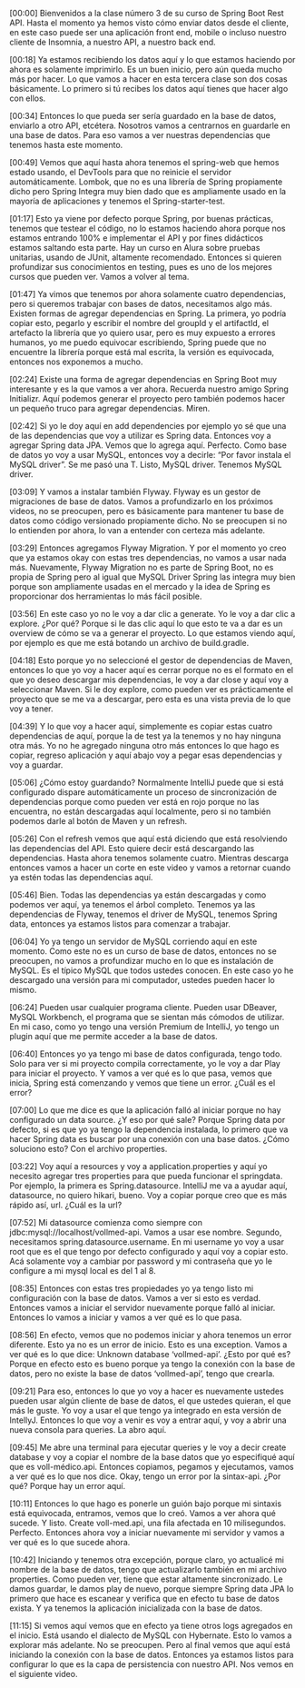 [00:00] Bienvenidos a la clase número 3 de su curso de Spring Boot Rest API. Hasta el momento ya hemos visto cómo enviar datos desde el cliente, en este caso puede ser una aplicación front end, mobile o incluso nuestro cliente de Insomnia, a nuestro API, a nuestro back end.

[00:18] Ya estamos recibiendo los datos aquí y lo que estamos haciendo por ahora es solamente imprimirlo. Es un buen inicio, pero aún queda mucho más por hacer. Lo que vamos a hacer en esta tercera clase son dos cosas básicamente. Lo primero si tú recibes los datos aquí tienes que hacer algo con ellos.

[00:34] Entonces lo que pueda ser sería guardado en la base de datos, enviarlo a otro API, etcétera. Nosotros vamos a centrarnos en guardarle en una base de datos. Para eso vamos a ver nuestras dependencias que tenemos hasta este momento.

[00:49] Vemos que aquí hasta ahora tenemos el spring-web que hemos estado usando, el DevTools para que no reinicie el servidor automáticamente. Lombok, que no es una librería de Spring propiamente dicho pero Spring Integra muy bien dado que es ampliamente usado en la mayoría de aplicaciones y tenemos el Spring-starter-test.

[01:17] Esto ya viene por defecto porque Spring, por buenas prácticas, tenemos que testear el código, no lo estamos haciendo ahora porque nos estamos entrando 100% e implementar el API y por fines didácticos estamos saltando esta parte. Hay un curso en Alura sobre pruebas unitarias, usando de JUnit, altamente recomendado. Entonces si quieren profundizar sus conocimientos en testing, pues es uno de los mejores cursos que pueden ver. Vamos a volver al tema.

[01:47] Ya vimos que tenemos por ahora solamente cuatro dependencias, pero si queremos trabajar con bases de datos, necesitamos algo más. Existen formas de agregar dependencias en Spring. La primera, yo podría copiar esto, pegarlo y escribir el nombre del groupId y el artifactId, el artefacto la librería que yo quiero usar, pero es muy expuesto a errores humanos, yo me puedo equivocar escribiendo, Spring puede que no encuentre la librería porque está mal escrita, la versión es equivocada, entonces nos exponemos a mucho.

[02:24] Existe una forma de agregar dependencias en Spring Boot muy interesante y es la que vamos a ver ahora. Recuerda nuestro amigo Spring Initializr. Aquí podemos generar el proyecto pero también podemos hacer un pequeño truco para agregar dependencias. Miren.

[02:42] Si yo le doy aquí en add dependencies por ejemplo yo sé que una de las dependencias que voy a utilizar es Spring data. Entonces voy a agregar Spring data JPA. Vemos que lo agrega aquí. Perfecto. Como base de datos yo voy a usar MySQL, entonces voy a decirle: “Por favor instala el MySQL driver”. Se me pasó una T. Listo, MySQL driver. Tenemos MySQL driver.

[03:09] Y vamos a instalar también Flyway. Flyway es un gestor de migraciones de base de datos. Vamos a profundizarlo en los próximos videos, no se preocupen, pero es básicamente para mantener tu base de datos como código versionado propiamente dicho. No se preocupen si no lo entienden por ahora, lo van a entender con certeza más adelante.

[03:29] Entonces agregamos Flyway Migration. Y por el momento yo creo que ya estamos okay con estas tres dependencias, no vamos a usar nada más. Nuevamente, Flyway Migration no es parte de Spring Boot, no es propia de Spring pero al igual que MySQL Driver Spring las integra muy bien porque son ampliamente usadas en el mercado y la idea de Spring es proporcionar dos herramientas lo más fácil posible.

[03:56] En este caso yo no le voy a dar clic a generate. Yo le voy a dar clic a explore. ¿Por qué? Porque si le das clic aquí lo que esto te va a dar es un overview de cómo se va a generar el proyecto. Lo que estamos viendo aquí, por ejemplo es que me está botando un archivo de build.gradle.

[04:18] Esto porque yo no seleccioné el gestor de dependencias de Maven, entonces lo que yo voy a hacer aquí es cerrar porque no es el formato en el que yo deseo descargar mis dependencias, le voy a dar close y aquí voy a seleccionar Maven. Si le doy explore, como pueden ver es prácticamente el proyecto que se me va a descargar, pero esta es una vista previa de lo que voy a tener.

[04:39] Y lo que voy a hacer aquí, simplemente es copiar estas cuatro dependencias de aquí, porque la de test ya la tenemos y no hay ninguna otra más. Yo no he agregado ninguna otro más entonces lo que hago es copiar, regreso aplicación y aquí abajo voy a pegar esas dependencias y voy a guardar.

[05:06] ¿Cómo estoy guardando? Normalmente IntelliJ puede que si está configurado dispare automáticamente un proceso de sincronización de dependencias porque como pueden ver está en rojo porque no las encuentra, no están descargadas aquí localmente, pero si no también podemos darle al botón de Maven y un refresh.

[05:26] Con el refresh vemos que aquí está diciendo que está resolviendo las dependencias del API. Esto quiere decir está descargando las dependencias. Hasta ahora tenemos solamente cuatro. Mientras descarga entonces vamos a hacer un corte en este video y vamos a retornar cuando ya estén todas las dependencias aquí.

[05:46] Bien. Todas las dependencias ya están descargadas y como podemos ver aquí, ya tenemos el árbol completo. Tenemos ya las dependencias de Flyway, tenemos el driver de MySQL, tenemos Spring data, entonces ya estamos listos para comenzar a trabajar.

[06:04] Yo ya tengo un servidor de MySQL corriendo aquí en este momento. Como este no es un curso de base de datos, entonces no se preocupen, no vamos a profundizar mucho en lo que es instalación de MySQL. Es el típico MySQL que todos ustedes conocen. En este caso yo he descargado una versión para mi computador, ustedes pueden hacer lo mismo.

[06:24] Pueden usar cualquier programa cliente. Pueden usar DBeaver, MySQL Workbench, el programa que se sientan más cómodos de utilizar. En mi caso, como yo tengo una versión Premium de IntelliJ, yo tengo un plugin aquí que me permite acceder a la base de datos.

[06:40] Entonces yo ya tengo mi base de datos configurada, tengo todo. Solo para ver si mi proyecto compila correctamente, yo le voy a dar Play para iniciar el proyecto. Y vamos a ver qué es lo que pasa, vemos que inicia, Spring está comenzando y vemos que tiene un error. ¿Cuál es el error?

[07:00] Lo que me dice es que la aplicación falló al iniciar porque no hay configurado un data source. ¿Y eso por qué sale? Porque Spring data por defecto, si es que yo ya tengo la dependencia instalada, lo primero que va hacer Spring data es buscar por una conexión con una base datos. ¿Cómo soluciono esto? Con el archivo properties.

[03:22] Voy aquí a resources y voy a application.properties y aquí yo necesito agregar tres properties para que pueda funcionar el springdata. Por ejemplo, la primera es Spring.datasource. IntelliJ me va a ayudar aquí, datasource, no quiero hikari, bueno. Voy a copiar porque creo que es más rápido así, url. ¿Cuál es la url?

[07:52] Mi datasource comienza como siempre con jdbc:mysql://localhost/vollmed-api. Vamos a usar ese nombre. Segundo, necesitamos spring.datasource.username. En mi username yo voy a usar root que es el que tengo por defecto configurado y aquí voy a copiar esto. Acá solamente voy a cambiar por password y mi contraseña que yo le configure a mi mysql local es del 1 al 8.

[08:35] Entonces con estas tres propiedades yo ya tengo listo mi configuración con la base de datos. Vamos a ver si esto es verdad. Entonces vamos a iniciar el servidor nuevamente porque falló al iniciar. Entonces lo vamos a iniciar y vamos a ver qué es lo que pasa.

[08:56] En efecto, vemos que no podemos iniciar y ahora tenemos un error diferente. Esto ya no es un error de inicio. Esto es una exception. Vamos a ver qué es lo que dice: Unknown database ‘vollmed-api’. ¿Esto por qué es? Porque en efecto esto es bueno porque ya tengo la conexión con la base de datos, pero no existe la base de datos ‘vollmed-api’, tengo que crearla.

[09:21] Para eso, entonces lo que yo voy a hacer es nuevamente ustedes pueden usar algún cliente de base de datos, el que ustedes quieran, el que más le guste. Yo voy a usar el que tengo ya integrado en esta versión de IntellyJ. Entonces lo que voy a venir es voy a entrar aquí, y voy a abrir una nueva consola para queries. La abro aquí.

[09:45] Me abre una terminal para ejecutar queries y le voy a decir create database y voy a copiar el nombre de la base datos que yo especifiqué aquí que es voll-médico.api. Entonces copiamos, pegamos y ejecutamos, vamos a ver qué es lo que nos dice. Okay, tengo un error por la sintax-api. ¿Por qué? Porque hay un error aquí.

[10:11] Entonces lo que hago es ponerle un guión bajo porque mi sintaxis está equivocada, entramos, vemos que lo creó. Vamos a ver ahora qué sucede. Y listo. Create voll-med.api, una fila afectada en 10 milisegundos. Perfecto. Entonces ahora voy a iniciar nuevamente mi servidor y vamos a ver qué es lo que sucede ahora.

[10:42] Iniciando y tenemos otra excepción, porque claro, yo actualicé mi nombre de la base de datos, tengo que actualizarlo también en mi archivo properties. Como pueden ver, tiene que estar altamente sincronizado. Le damos guardar, le damos play de nuevo, porque siempre Spring data JPA lo primero que hace es escanear y verifica que en efecto tu base de datos exista. Y ya tenemos la aplicación inicializada con la base de datos.

[11:15] Si vemos aquí vemos que en efecto ya tiene otros logs agregados en el inicio. Está usando el dialecto de MySQL con Hybernate. Esto lo vamos a explorar más adelante. No se preocupen. Pero al final vemos que aquí está iniciando la conexión con la base de datos. Entonces ya estamos listos para configurar lo que es la capa de persistencia con nuestro API. Nos vemos en el siguiente video.